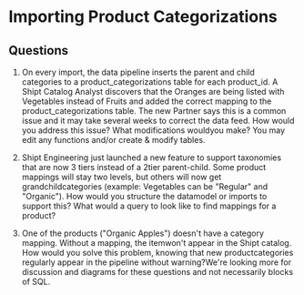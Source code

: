 
# Importing Product Categorizations #

## Questions ##

1. On every import, the data pipeline inserts the parent and child categories to a product_categorizations table for each product_id. A Shipt Catalog Analyst discovers that the Oranges are being listed with Vegetables instead of Fruits and added the correct mapping to the product_categorizations table. The new Partner says this is a common issue and it may take several weeks to correct the data feed. How would you address this issue? What modifications wouldyou make? You may edit any functions and/or create & modify tables.


2. Shipt Engineering just launched a new feature to support taxonomies that are now 3 tiers instead of a 2tier parent-child. Some product mappings will stay two levels, but others will now get grandchildcategories (example: Vegetables can be "Regular" and "Organic"). How would you structure the datamodel or imports to support this? What would a query to look like to find mappings for a product?



3. One of the products ("Organic Apples") doesn't have a category mapping. Without a mapping, the itemwon't appear in the Shipt catalog. How would you solve this problem, knowing that new productcategories regularly appear in the pipeline without warning?We're looking more for discussion and diagrams for these questions and not necessarily blocks of SQL.